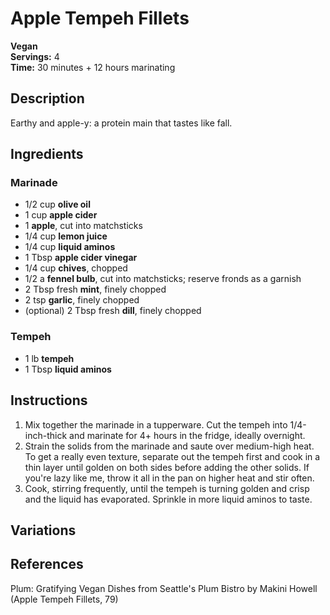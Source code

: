 # Apple Tempeh Fillets

**Vegan**  
**Servings:** 4  
**Time:** 30 minutes + 12 hours marinating

## Description

Earthy and apple-y: a protein main that tastes like fall.

## Ingredients

### Marinade
- 1/2 cup **olive oil**
- 1 cup **apple cider**
- 1 **apple**, cut into matchsticks
- 1/4 cup **lemon juice**
- 1/4 cup **liquid aminos**
- 1 Tbsp **apple cider vinegar**
- 1/4 cup **chives**, chopped
- 1/2 a **fennel bulb**, cut into matchsticks; reserve fronds as a garnish
- 2 Tbsp fresh **mint**, finely chopped
- 2 tsp **garlic**, finely chopped
- (optional) 2 Tbsp fresh **dill**, finely chopped

### Tempeh
- 1 lb **tempeh**
- 1 Tbsp **liquid aminos**

## Instructions

1. Mix together the marinade in a tupperware. Cut the tempeh into 1/4-inch-thick and marinate for 4+ hours in the fridge, ideally overnight.
2. Strain the solids from the marinade and saute over medium-high heat. To get a really even texture, separate out the tempeh first and cook in a thin layer until golden on both sides before adding the other solids. If you're lazy like me, throw it all in the pan on higher heat and stir often.
3. Cook, stirring frequently, until the tempeh is turning golden and crisp and the liquid has evaporated. Sprinkle in more liquid aminos to taste.

## Variations

## References

Plum: Gratifying Vegan Dishes from Seattle's Plum Bistro by Makini Howell (Apple Tempeh Fillets, 79)